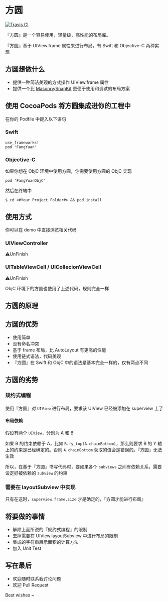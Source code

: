 # 方圆

[![Travis CI](https://travis-ci.org/HaloWang/FangYuan.svg?branch=master)](https://travis-ci.org/HaloWang/FangYuan)

『方圆』是一个容易使用，轻量级，高性能的布局库。

『方圆』基于 UIView.frame 属性来进行布局，有 Swift 和 Objective-C 两种实现

## 方圆想做什么

* 提供一种简洁美观的方式操作 UIView.frame 属性
* 提供一个比 [Masonry](https://github.com/SnapKit/Masonry)/[SnapKit](https://github.com/SnapKit/SnapKit) 更便于使用和调试的布局方案

## 使用 CocoaPods 将方圆集成进你的工程中

在你的 Podfile 中键入以下语句

### Swift
```
use_frameworks!
pod 'FangYuan'
```
### Objective-C

如果你想在 ObjC 环境中使用方圆，你需要使用方圆的 ObjC 实现

```
pod 'FangYuanObjC'
```

然后在终端中

```
$ cd <#Your Project Folder#> && pod install
```

## 使用方式

你可以在 demo 中直接浏览相关代码

### UIViewController

⚠️UnFinish

### UITableViewCell / UICollecionViewCell

⚠️UnFinish

ObjC 环境下的方圆也使用了上述代码，规则完全一样

## 方圆的原理

## 方圆的优势

- 使用简单
- 没有命名冲突
- 基于 frame 布局，比 AutoLayout 有更高的性能
- 使用链式语法，代码美观
- 『方圆』在 Swift 和 ObjC 中的语法是基本完全一样的，仅有两点不同

## 方圆的劣势

### 规约式编程

####

使用『方圆』对 `UIView` 进行布局，要求该 UIView 已经被添加在 superview 上了

#### 布局依赖

假设有两个 `UIView`，分别为 A 和 B

如果 B 的约束依赖于 A，比如 `B.fy_top(A.chainBottom)`，那么则要求 B 的 Y 轴上的约束是已经确定的。否则 `A.chainBottom` 获取的值会是错误的。『方圆』无法生效

所以，在基于『方圆』书写代码时，要如果各个 `subviews` 之间有依赖关系，需要设定好被依赖的 `subview` 的约束

### 需要在 layoutSubview 中实现

只有在这时，`superview.frame.size` 才是确定的，『方圆才能进行布局』

## 将要做的事情

- 解除上面所说的『规约式编程』的限制
- 去掉需要在 UIView.layoutSubview 中进行布局的限制
- 集成的字符串展示面积的计算方法
- 加入 Unit Test

## 写在最后

- 欢迎随时联系我讨论问题
- 欢迎 Pull Request

Best wishes ~
